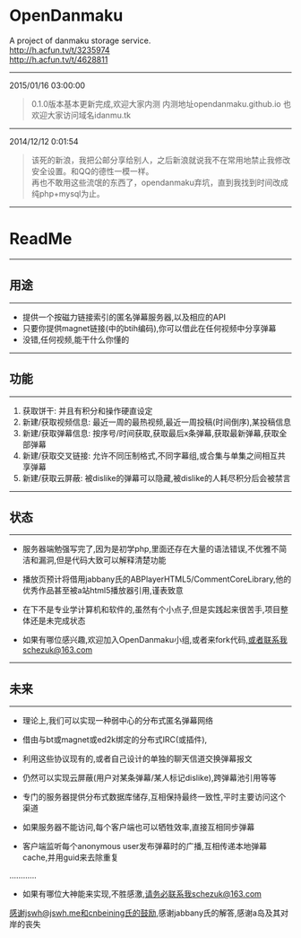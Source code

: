 OpenDanmaku  
========
A project of danmaku storage service.  
http://h.acfun.tv/t/3235974  
http://h.acfun.tv/t/4628811  

--------
2015/01/16 03:00:00
>0.1.0版本基本更新完成,欢迎大家内测
>内测地址opendanmaku.github.io
>也欢迎大家访问域名idanmu.tk

--------
2014/12/12 0:01:54  
>该死的新浪，我把公邮分享给别人，之后新浪就说我不在常用地禁止我修改安全设置。和QQ的德性一模一样。  
>再也不敢用这些流氓的东西了，opendanmaku弃坑，直到我找到时间改成纯php+mysql为止。  

--------
# ReadMe  
--------
##	用途  
--------
*	提供一个按磁力链接索引的匿名弹幕服务器,以及相应的API    
*	只要你提供magnet链接(中的btih编码),你可以借此在任何视频中分享弹幕  
*	没错,任何视频,能干什么你懂的  

--------
##	功能  
--------
1.	获取饼干: 并且有积分和操作硬直设定  
2.	新建/获取视频信息: 最近一周的最热视频,最近一周投稿(时间倒序),某投稿信息  
3.	新建/获取弹幕信息: 按序号/时间获取,获取最后x条弹幕,获取最新弹幕,获取全部弹幕  
4.	新建/获取交叉链接: 允许不同压制格式,不同字幕组,或合集与单集之间相互共享弹幕  
5.	新建/获取云屏蔽: 被dislike的弹幕可以隐藏,被dislike的人耗尽积分后会被禁言  

--------
##	状态  
--------
*	服务器端勉强写完了,因为是初学php,里面还存在大量的语法错误,不优雅不简洁和漏洞,但是代码大致可以解释清楚功能  
*	播放页预计将借用jabbany氏的ABPlayerHTML5/CommentCoreLibrary,他的优秀作品甚至被a站html5播放器引用,谨表致意  

*	在下不是专业学计算机和软件的,虽然有个小点子,但是实践起来很苦手,项目整体还是未完成状态  
*	如果有哪位感兴趣,欢迎加入OpenDanmaku小组,或者来fork代码,或者联系我schezuk@163.com  

--------
##	未来  
--------
*	理论上,我们可以实现一种弱中心的分布式匿名弹幕网络  
*	借由与bt或magnet或ed2k绑定的分布式IRC(或插件),  
*	利用这些协议现有的,或者自己设计的单独的聊天信道交换弹幕报文  
*	仍然可以实现云屏蔽(用户对某条弹幕/某人标记dislike),跨弹幕池引用等等  

*	专门的服务器提供分布式数据库储存,互相保持最终一致性,平时主要访问这个渠道  
*	如果服务器不能访问,每个客户端也可以牺牲效率,直接互相同步弹幕  
*	客户端监听每个anonymous user发布弹幕时的广播,互相传递本地弹幕cache,并用guid来去除重复  

............

*	如果有哪位大神能来实现,不胜感激,请务必联系我schezuk@163.com  

感谢jswh@jswh.me和cnbeining氏的鼓励,感谢jabbany氏的解答,感谢a岛及其对岸的丧失
